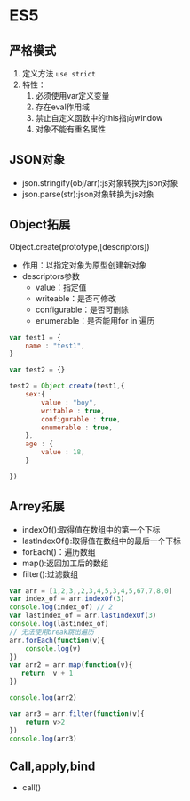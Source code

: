 # ES5

## 严格模式

1. 定义方法 `use strict`
2. 特性：
    1. 必须使用var定义变量
    2. 存在eval作用域
    3. 禁止自定义函数中的this指向window
    4. 对象不能有重名属性

## JSON对象

* json.stringify(obj/arr):js对象转换为json对象
* json.parse(str):json对象转换为js对象

## Object拓展

Object.create(prototype,[descriptors])

* 作用：以指定对象为原型创建新对象
* descriptors参数
    * value：指定值
    * writeable：是否可修改
    * configurable：是否可删除
    * enumerable：是否能用for in 遍历

```js
var test1 = {
    name : "test1",
}

var test2 = {}

test2 = Object.create(test1,{
    sex:{
        value : "boy",
        writable : true,
        configurable : true,
        enumerable : true,
    },
    age : {
        value : 18,
    }

})
```

## Arrey拓展

* indexOf():取得值在数组中的第一个下标
* lastIndexOf():取得值在数组中的最后一个下标
* forEach()：遍历数组
* map():返回加工后的数组
* filter():过滤数组

```js
var arr = [1,2,3,,2,3,4,5,3,4,5,67,7,8,0]
var index_of = arr.indexOf(3)
console.log(index_of) // 2
var lastindex_of = arr.lastIndexOf(3)
console.log(lastindex_of)
// 无法使用break跳出遍历
arr.forEach(function(v){
    console.log(v)
})
var arr2 = arr.map(function(v){
   return  v + 1
})

console.log(arr2)

var arr3 = arr.filter(function(v){
    return v>2
})
console.log(arr3)
```

## Call,apply,bind

* call()
